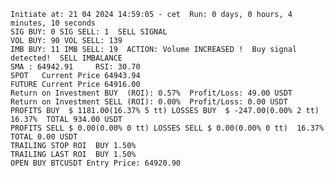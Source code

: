     Initiate at: 21 04 2024 14:59:05 - cet  Run: 0 days, 0 hours, 4 minutes, 10 seconds
    SIG BUY: 0 SIG SELL: 1  SELL SIGNAL
    VOL BUY: 90 VOL SELL: 139
    IMB BUY: 11 IMB SELL: 19  ACTION: Volume INCREASED !  Buy signal detected!  SELL IMBALANCE
    SMA : 64942.91     RSI: 30.70
    SPOT   Current Price 64943.94
    FUTURE Current Price 64916.00
    Return on Investment BUY  (ROI): 0.57%  Profit/Loss: 49.00 USDT
    Return on Investment SELL (ROI): 0.00%  Profit/Loss: 0.00 USDT
    PROFITS BUY  $ 1181.00(16.37% 5 tt) LOSSES BUY  $ -247.00(0.00% 2 tt)  16.37%  TOTAL 934.00 USDT
    PROFITS SELL $ 0.00(0.00% 0 tt) LOSSES SELL $ 0.00(0.00% 0 tt)  16.37%  TOTAL 0.00 USDT
    TRAILING STOP ROI  BUY 1.50%
    TRAILING LAST ROI  BUY 1.50%
    OPEN BUY BTCUSDT Entry Price: 64920.90
